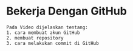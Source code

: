# Bekerja Dengan GitHub

~~~
Pada Video dijelaskan tentang:
1. cara membuat akun GitHub
2. membuat repository
3. cara melakukan commit di GitHub
~~~